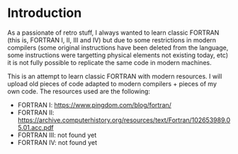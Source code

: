 # Introduction
As a passionate of retro stuff, I always wanted to learn classic FORTRAN (this is, FORTRAN I, II, III and IV) but due to some restrictions in modern compilers (some original instructions have been deleted from the language, some instructions were targetting physical elements not existing today, etc) it is not fully possible to replicate the same code in modern machines.

This is an attempt to learn classic FORTRAN with modern resources. I will upload old pieces of code adapted to modern compilers + pieces of my own code. The resources used are the following:

- FORTRAN I: https://www.pingdom.com/blog/fortran/
- FORTRAN II: https://archive.computerhistory.org/resources/text/Fortran/102653989.05.01.acc.pdf
- FORTRAN III: not found yet
- FORTRAN IV:  not found yet
